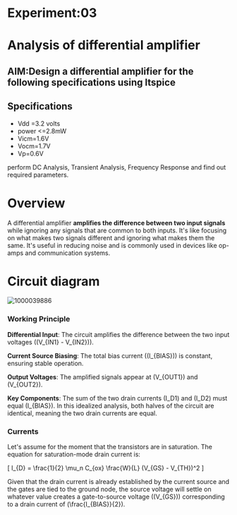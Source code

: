 # Experiment:03
# Analysis of differential amplifier 

## AIM:Design a differential amplifier for the following specifications using ltspice

## Specifications 
+ Vdd =3.2 volts 
+ power <=2.8mW
+ Vicm=1.6V
+ Vocm=1.7V
+ Vp=0.6V  

perform DC Analysis, Transient Analysis, Frequency Response and find out required parameters.

# Overview 
A differential amplifier **amplifies the difference between two input signals** while ignoring any signals that are common to both inputs. It's like focusing on what makes two signals different and ignoring what makes them the same.
It's useful in reducing noise and is commonly used in devices like op-amps and communication systems. 

# Circuit diagram 

![1000039886](https://github.com/user-attachments/assets/01eaaf94-55dd-41bd-9024-965bf245c438)


### Working Principle

**Differential Input**: The circuit amplifies the difference between the two input voltages \((V_{IN1} - V_{IN2})\).

**Current Source Biasing**: The total bias current \((I_{BIAS})\) is constant, ensuring stable operation.

**Output Voltages**: The amplified signals appear at \(V_{OUT1}\) and \(V_{OUT2}\).

**Key Components**: The sum of the two drain currents \(I_D1\) and \(I_D2\) must equal \(I_{BIAS}\). In this idealized analysis, both halves of the circuit are identical, meaning the two drain currents are equal.

### Currents

Let's assume for the moment that the transistors are in saturation. The equation for saturation-mode drain current is:

\[ I_{D} = \frac{1}{2} \mu_n C_{ox} \frac{W}{L} (V_{GS} - V_{TH})^2 \]

Given that the drain current is already established by the current source and the gates are tied to the ground node, the source voltage will settle on whatever value creates a gate-to-source voltage \((V_{GS})\) corresponding to a drain current of \(\frac{I_{BIAS}}{2}\).





